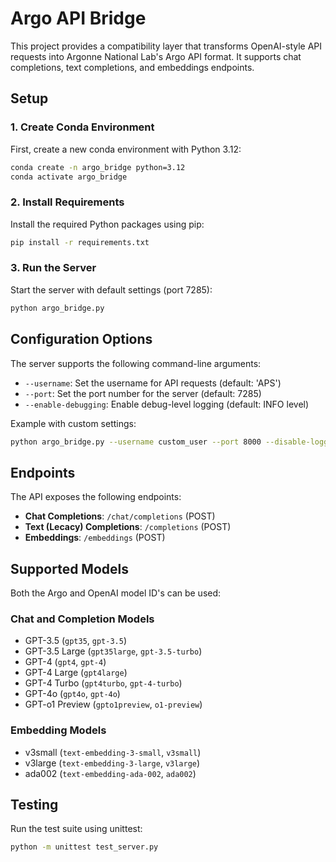 # Argo API Bridge

This project provides a compatibility layer that transforms OpenAI-style API requests into Argonne National Lab's Argo API format. It supports chat completions, text completions, and embeddings endpoints.

## Setup

### 1. Create Conda Environment

First, create a new conda environment with Python 3.12:

```bash
conda create -n argo_bridge python=3.12
conda activate argo_bridge
```

### 2. Install Requirements

Install the required Python packages using pip:

```bash
pip install -r requirements.txt
```

### 3. Run the Server

Start the server with default settings (port 7285):

```bash
python argo_bridge.py
```

## Configuration Options

The server supports the following command-line arguments:

- `--username`: Set the username for API requests (default: 'APS')
- `--port`: Set the port number for the server (default: 7285)
- `--enable-debugging`: Enable debug-level logging (default: INFO level)

Example with custom settings:

```bash
python argo_bridge.py --username custom_user --port 8000 --disable-logging
```

## Endpoints

The API exposes the following endpoints:

- **Chat Completions**: `/chat/completions` (POST)
- **Text (Lecacy) Completions**: `/completions` (POST) 
- **Embeddings**: `/embeddings` (POST)

## Supported Models

Both the Argo and OpenAI model ID's can be used:

### Chat and Completion Models

- GPT-3.5 (`gpt35`, `gpt-3.5`)
- GPT-3.5 Large (`gpt35large`, `gpt-3.5-turbo`)
- GPT-4 (`gpt4`, `gpt-4`)
- GPT-4 Large (`gpt4large`)
- GPT-4 Turbo (`gpt4turbo`, `gpt-4-turbo`)
- GPT-4o (`gpt4o`, `gpt-4o`)
- GPT-o1 Preview (`gpto1preview`, `o1-preview`)

### Embedding Models
- v3small (`text-embedding-3-small`, `v3small`)
- v3large (`text-embedding-3-large`, `v3large`)
- ada002 (`text-embedding-ada-002`, `ada002`)

## Testing

Run the test suite using unittest:

```bash
python -m unittest test_server.py
```
